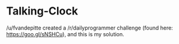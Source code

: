 # Talking-Clock
/u/fvandepitte created a /r/dailyprogrammer challenge (found here: https://goo.gl/sNSHCu), and this is my solution.

